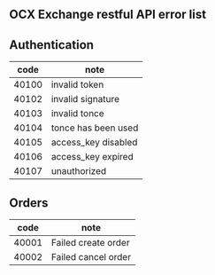 ## OCX Exchange restful API error list

## Authentication

| code       |  note                                     |
| ---------- | ------------------------------------------|
| 40100      |   invalid token                           |
| 40102      |   invalid signature                       |
| 40103      |   invalid tonce                           |
| 40104      |   tonce has been used                     |
| 40105      |   access_key disabled                     |
| 40106      |   access_key expired                      |
| 40107      |   unauthorized                            |


## Orders

| code       |   note                             |
| ---------- | -----------------------------------|
| 40001      |   Failed create order              |
| 40002      |   Failed cancel order              |


